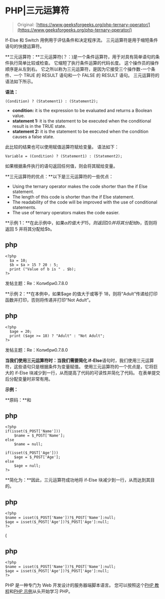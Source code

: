 # PHP|三元运算符

> Original: [https://www.geeksforgeeks.org/php-ternary-operator/](https://www.geeksforgeeks.org/php-ternary-operator/)

If-Else 和 Switch 用例用于评估条件和决定程序流。 三元运算符是用于缩短条件语句的快捷运算符。

**三元运算符：**三元运算符(？：)是一个条件运算符，用于对具有简单语句的条件执行简单比较或检查。 它缩短了执行条件运算的代码长度。 这个操作员的操作顺序是从左到右。 它之所以称为三元运算符，是因为它接受三个操作数-一个条件、一个 TRUE 的 RESULT 语句和一个 FALSE 的 RESULT 语句。 三元运算符的语法如下所示。

**语法：**

```
(Condition) ? (Statement1) : (Statement2);
```

*   **condition:** it is the expression to be evaluated and returns a Boolean value.
*   **statement 1:** it is the statement to be executed when the conditional result is in the TRUE state.
*   **statement 2:** it is the statement to be executed when the condition causes a false state.

此比较的结果也可以使用赋值运算符赋给变量。 语法如下：

```
Variable = (Condition) ? (Statement1) : (Statement2);
```

如果根据条件执行的语句返回任何值，则会将其赋给变量。

**三元运算符的优点：**以下是三元运算符的一些优点：

*   Using the ternary operator makes the code shorter than the if Else statement.
*   The length of this code is shorter than the if Else statement.
*   The readability of the code will be improved with the use of conditional statements.
*   The use of ternary operators makes the code easier.

**示例 1：**在此示例中，如果$a 的值大于 15，则返回 20 并将其分配给$b，否则将返回 5 并将其分配给$b。

## php

```
<?php
  $a = 10;
  $b = $a > 15 ? 20 : 5;
  print ("Value of b is " . $b);
?>
```

发帖主题：Re：Колибри0.7.8.0

**示例 2：**在本例中，如果$age 的值大于或等于 18，则将“Adult”传递给打印函数并打印，否则将传递并打印“Not Adult”。

## php

```
<?php
  $age = 20;
  print ($age >= 18) ? "Adult" : "Not Adult";
?>
```

发帖主题：Re：Колибри0.7.8.0

**当我们使用三元运算符时：**当我们需要**简化 if-Else**语句时，我们使用三元运算符，这些语句只是根据条件为变量赋值。 使用三元运算符的一个优点是，它将巨大的 if-Else 块减少到一行，从而提高了代码的可读性并简化了代码。 在表单提交后分配变量时非常有用。

**示例：**

**原码：**和

## php

```
<?php
if(isset($_POST['Name']))
    $name = $_POST['Name'];
else
    $name = null;

if(isset($_POST['Age']))
    $age = $_POST['Age'];
else
    $age = null;
?>
```

**简化为：**因此，三元运算符成功地将 if-Else 块减少到一行，从而达到其目的。

## php

```
<?php
$name = isset($_POST['Name'])?$_POST['Name']:null;
$age = isset($_POST['Age'])?$_POST['Age']:null;
?>
```

(

## php

```
<?php
$name = isset($_POST['Name'])?$_POST['Name']:null;
$age = isset($_POST['Age'])?$_POST['Age']:null;
?>
```

PHP 是一种专门为 Web 开发设计的服务器端脚本语言。 您可以按照这个[PHP 教程](https://www.geeksforgeeks.org/php-tutorials/)和[PHP 示例](https://www.geeksforgeeks.org/php-examples/)从头开始学习 PHP。